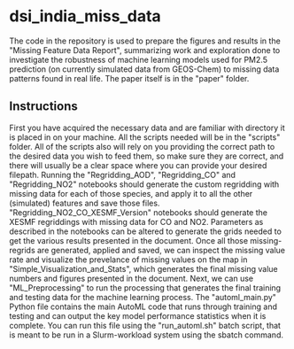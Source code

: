 # dsi_india_miss_data

The code in the repository is used to prepare the figures and results in the "Missing Feature Data Report",
summarizing work and exploration done to investigate the robustness of machine learning models used for PM2.5 
prediction (on currently simulated data from GEOS-Chem) to missing data patterns found in real life. The paper itself is in the "paper" folder.

## Instructions

First you have acquired the necessary data and are familiar with directory it is placed in on your machine. All the scripts needed will be in the "scripts" folder. All of the scripts also will rely on you providing the correct path to the desired data you wish to feed them, so make sure they are correct, and there will usually be a clear space where you can provide your desired filepath. Running the "Regridding_AOD", "Regridding_CO" and "Regridding_NO2" notebooks should generate the custom regridding with missing data for each of those species, and apply it to all the other (simulated) features and save those files. "Regridding_NO2_CO_XESMF_Version" notebooks should generate the XESMF regriddings with missing data for CO and NO2. Parameters as described in the notebooks can be altered to generate the grids needed to get the various results presented in the document. Once all those missing-regrids are generated, applied and saved, we can inspect the missing value rate and visualize the prevelance of missing values on the map in "Simple_Visualization_and_Stats", which generates the final missing value numbers and figures presented in the document. Next, we can use "ML_Preprocessing" to run the processing that generates the final training and testing data for the machine learning process. The "automl_main.py" Python file contains the main AutoML code that runs through training and testing and can output the key model performance statistics when it is complete. You can run this file using the "run_automl.sh" batch script, that is meant to be run in a Slurm-workload system using the sbatch command.
